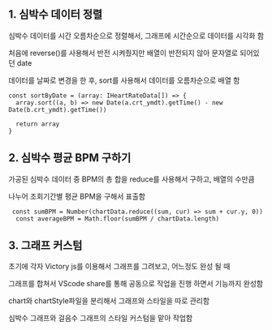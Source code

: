 ## 1. 심박수 데이터 정렬

심박수 데이터를 시간 오름차순으로 정렬해서, 그래프에 시간순으로 데이터를 시각화 함

처음에 reverse()를 사용해서 반전 시켜줬지만 배열이 반전되지 않아 문자열로 되어있던 date 

데이터를 날짜로 변경을 한 후, sort를 사용해서 데이터를 오름차순으로 배열 함

```tsx
const sortByDate = (array: IHeartRateData[]) => {
  array.sort((a, b) => new Date(a.crt_ymdt).getTime() - new Date(b.crt_ymdt).getTime())

  return array
}
```

## 2. 심박수 평균 BPM 구하기

가공된 심박수 데이터 중 BPM의 총 합을 reduce를 사용해서 구하고, 배열의 수만큼 

나누어 조회기간별 평균 BPM을 구해서 표출함

```tsx
 const sumBPM = Number(chartData.reduce((sum, cur) => sum + cur.y, 0))
  const averageBPM = Math.floor(sumBPM / chartData.length)
```

## 3. 그래프 커스텀

초기에 각자 Victory js를 이용해서 그래프를 그려보고, 어느정도 완성 될 때

그래프를 합쳐서 VScode share를 통해 공동으로 작업을 진행 하면서 기능까지 완성함

chart와 chartStyle파일을 분리해서 그래프와 스타일을 따로 관리함

심박수 그래프와 걸음수 그래프의 스타일 커스텀을 맡아 작업함
